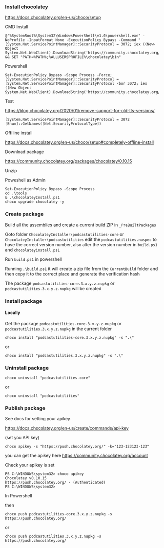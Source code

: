### Install chocolatey

https://docs.chocolatey.org/en-us/choco/setup

CMD Install

```
@"%SystemRoot%\System32\WindowsPowerShell\v1.0\powershell.exe" -NoProfile -InputFormat None -ExecutionPolicy Bypass -Command "[System.Net.ServicePointManager]::SecurityProtocol = 3072; iex ((New-Object System.Net.WebClient).DownloadString('https://community.chocolatey.org/install.ps1'))" && SET "PATH=%PATH%;%ALLUSERSPROFILE%\chocolatey\bin"
```

Powershell

```
Set-ExecutionPolicy Bypass -Scope Process -Force; [System.Net.ServicePointManager]::SecurityProtocol = [System.Net.ServicePointManager]::SecurityProtocol -bor 3072; iex ((New-Object System.Net.WebClient).DownloadString('https://community.chocolatey.org/install.ps1'))
```

Test

https://blog.chocolatey.org/2020/01/remove-support-for-old-tls-versions/

```
[System.Net.ServicePointManager]::SecurityProtocol = 3072
[Enum]::GetNames([Net.SecurityProtocolType])
```

Offiline install

https://docs.chocolatey.org/en-us/choco/setup#completely-offline-install

Download package

https://community.chocolatey.org/packages/chocolatey/0.10.15

Unzip

Poweshell as Admin

```
Set-ExecutionPolicy Bypass -Scope Process
cd .\tools
& .\chocolateyInstall.ps1
choco upgrade chocolatey -y
```

### Create package

Build all the assemblies and create a current build ZIP in  `_PreBuiltPackages`

Goto folder `ChocolateyInstaller\podcastutilities-core` or `ChocolateyInstaller\podcastutilities` edit the `podcastutilities.nuspec` to have the correct version number, also alter the version number in `build.ps1` and `chocolateyinstall.ps1`

Run `build.ps1` in powershell

Running `.\build.ps1` it will create a zip file from the `CurrentBuild` folder and then copy it to the correct place and generate the verification hash

The package `podcastutilities-core.3.x.y.z.nupkg` or `podcastutilities.3.x.y.z.nupkg` will be created

### Install package

#### Locally

Get the package `podcastutilities-core.3.x.y.z.nupkg` or `podcastutilities.3.x.y.z.nupkg` in the current folder

```
choco install "podcastutilities-core.3.x.y.z.nupkg" -s ".\" 
```
or
```
choco install "podcastutilities.3.x.y.z.nupkg" -s ".\" 
```

### Uninstall package

```
choco uninstall "podcastutilities-core"
```
or
```
choco uninstall "podcastutilities"
```

### Publish package

See docs for setting your apikey

https://docs.chocolatey.org/en-us/create/commands/api-key

(set you API key)

```
choco apikey -s "https://push.chocolatey.org/" -k="123-123123-123"
```

you can get the apikey here
https://community.chocolatey.org/account

Check your apikey is set

```
PS C:\WINDOWS\system32> choco apikey
Chocolatey v0.10.15
https://push.chocolatey.org/ - (Authenticated)
PS C:\WINDOWS\system32>
```

In Powershell

then

```
choco push podcastutilities-core.3.x.y.z.nupkg -s https://push.chocolatey.org/
```
or
```
choco push podcastutilities.3.x.y.z.nupkg -s https://push.chocolatey.org/
```
